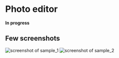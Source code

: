 # Photo editor

**In progress**

## Few screenshots 

![screenshot of sample_1](https://i.imgur.com/1lhZOvU.png)
![screenshot of sample_2](https://i.imgur.com/WCI3nN9.png)
